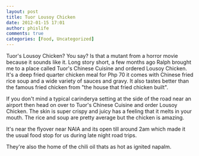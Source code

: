 ```yaml
---
layout: post
title: Tuor Lousoy Chicken
date: 2012-01-15 17:01
author: phislife
comments: true
categories: [Food, Uncategorized]
---
```



Tuor's Lousoy Chicken? You say? Is that a mutant from a horror movie because it sounds like it. Long story short, a few months ago Ralph brought me to a place called Tuor's Chinese Cuisine and ordered Lousoy Chicken. It's a deep fried quarter chicken meal for Php 70 it comes with Chinese fried rice soup and a wide variety of sauces and gravy. It also tastes better than the famous fried chicken from "the house that fried chicken built".

If you don't mind a typical carinderya setting at the side of the road near an airport then head on over to Tuor's Chinese Cuisine and order Lousoy Chicken. The skin is super crispy and juicy has a feeling that it melts in your mouth. The rice and soup are pretty average but the chicken is amazing.

It's near the flyover near NAIA and its open till around 2am which made it the usual food stop for us during late night road trips.

They're also the home of the chili oil thats as hot as ignited napalm.


